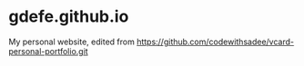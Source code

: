 # gdefe.github.io
My personal website, edited from https://github.com/codewithsadee/vcard-personal-portfolio.git

